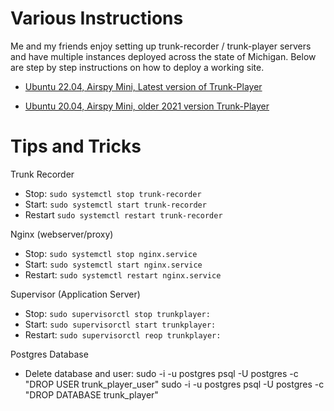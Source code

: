 # Various Instructions

Me and my friends enjoy setting up trunk-recorder / trunk-player servers and have multiple instances deployed across the state of Michigan. Below are step by step instructions on how to deploy a working site. 

- [Ubuntu 22.04, Airspy Mini, Latest version of Trunk-Player](https://github.com/gopher2/Trunk-Player-Legacy-Instructions/blob/main/README-Legacy.md)

- [Ubuntu 20.04, Airspy Mini, older 2021 version Trunk-Player](https://github.com/gopher2/Trunk-Player-Legacy-Instructions/blob/main/README-Legacy2020.md)


# Tips and Tricks

Trunk Recorder
- Stop: ```sudo systemctl stop trunk-recorder```
- Start: ```sudo systemctl start trunk-recorder```
- Restart ```sudo systemctl restart trunk-recorder```

Nginx (webserver/proxy)
- Stop: ```sudo systemctl stop nginx.service```
- Start: ```sudo systemctl start nginx.service```
- Restart: ```sudo systemctl restart nginx.service```

Supervisor (Application Server)
- Stop: ```sudo supervisorctl stop trunkplayer:```
- Start: ```sudo supervisorctl start trunkplayer:```
- Restart: ```sudo supervisorctl reop trunkplayer:```

Postgres Database
- Delete database and user: 
sudo -i -u postgres psql -U postgres -c "DROP USER trunk_player_user"
sudo -i -u postgres psql -U postgres -c "DROP DATABASE trunk_player"


